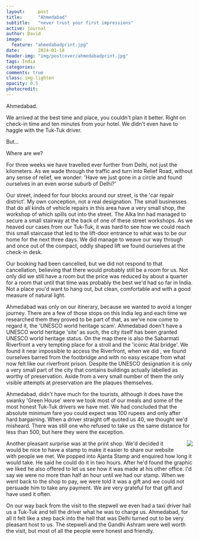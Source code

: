 ```yaml
---
layout:     post
title:      "Ahmedabad"
subtitle:   "never trust your first impressions"
active: journal
author: David
image:
  feature: "ahmedabadprint.jpg"
date:       2024-01-18
header-img: "img/postcover/ahmedabadprint.jpg"
tags: India
categories: 
comments: true
class: img-lighten 
opacity: 0.5
photocredit:
---
```


Ahmedabad.

We arrived at the best time and place, you couldn't plan it better. Right on check-in time and ten minutes from your hotel. We didn't even have to haggle with the Tuk-Tuk driver.

But...

Where are we?

For three weeks we have travelled ever further from Delhi, not just the kilometers. As we wade through the traffic and turn into Relief Road, without any sense of relief, we wonder: 'Have we just gone in a circle and found ourselves in an even worse suburb of Delhi?'

Our street, indeed for four blocks around our street, is the 'car repair district'. My own conception, not a real designation. The small businesses that do all kinds of vehicle repairs in this area have a very small shop, the workshop of which spills out into the street. The Alka Inn had managed to secure a small stairway at the back of one of these street workshops. As we heaved our cases from our Tuk-Tuk, it was hard to see how we could reach this small staircase that led to the lift-door entrance to what was to be our home for the next three days. We did manage to weave our way through and once out of the compact, oddly shaped lift we found ourselves at the check-in desk.

Our booking had been cancelled, but we did not respond to that cancellation, believing that there would probably still be a room for us. Not only did we still have a room but the price was reduced by about a quarter for a room that until that time was probably the best we'd had so far in India. Not a place you'd want to hang out, but clean, comfortable and with a good measure of natural light.

Ahmedabad was only on our itinerary, because we wanted to avoid a longer journey. There are a few of those stops on this India leg and each time we researched them they proved to be part of that, as we've now come to regard it, the 'UNESCO world heritage scam'. Ahmedabad doen't have a UNESCO world heritage 'site' as such, the city itself has been granted UNESCO world heritage status. On the map there is also the Sabarmati Riverfront a very tempting place for a stroll and the 'iconic Atal bridge'. We found it near impossible to access the Riverfront, when we did , we found ourselves barred from the footbridge and with no easy escape from what now felt like our riverfront prison. Despite the UNESCO designation it is only a very small part of the city that contains buildings actually labelled as worthy of preservation. Aside from a very small number of them the only visible attempts at preservation are the plaques themselves.

Ahmedabad, didn't have much for the tourists, although it does have the swanky 'Green House' were we took most of our meals and some of the most honest Tuk-Tuk drivers we have met. We had concluded that the absolute minimum fare you could expect was 100 rupees and only after hard bargaining. When a driver straight off quoted us 40, we thought we'd misheard. There was still one who refused to take us the same distance for less than 500, but here they were the exception.

<style>
img {
  float: right;
  margin: 0px 0px 15px 20px;
}
</style> 
<img src="{{ste.baseurl}}/PhotoJournal/img/postbody/printman.jpg">
Another pleasant surprise was at the print shop. We'd decided it would be nice to have a stamp to make it easier to share our website with people we met. We popped into Ajanta Stamp and enquired how long it would take. He said he could do it in two hours. After he'd found the graphic we liked he also offered to let us see how it was made at his other office. I'd say we were no more than half an hour until we had our stamp. When we went back to the shop to pay, we were told it was a gift and we could not persuade him to take any payment. We are very grateful for that gift and have used it often.

On our way back from the visit to the stepwell we even had a taxi driver hail us a Tuk-Tuk and tell the driver what he was to charge us. Ahmedabad, for all it felt like a step back into the hell that was Delhi turned out to be very pleasant host to us. The stepwell and the Gandhi Ashram were well worth the visit, but most of all the people were honest and friendly.

 










